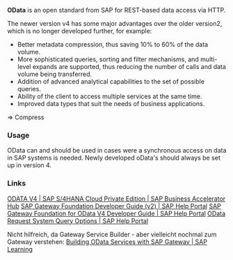 **OData** is an open standard from SAP for REST-based data access via HTTP.

The newer version v4 has some major advantages over the older version2, which is no longer developed further, for example:
- Better metadata compression, thus saving 10% to 60% of the data volume.
- More sophisticated queries, sorting and filter mechanisms, and multi-level expands are supported, thus reducing the number of calls and data volume being transferred.
- Addition of advanced analytical capabilities to the set of possible queries.
- Ability of the client to access multiple services at the same time.
- Improved data types that suit the needs of business applications.

=> Compress
### Usage
OData can and should be used in cases were a synchronous access on data in SAP  systems is needed. Newly developed oData's should always be set up in version 4.

### Links
[ODATA V4 | SAP S/4HANA Cloud Private Edition | SAP Business Accelerator Hub](https://api.sap.com/products/SAPS4HANACloudPrivateEdition/apis/ODATAV4)
[SAP Gateway Foundation Developer Guide (v2) | SAP Help Portal](https://help.sap.com/docs/ABAP_PLATFORM_NEW/68bf513362174d54b58cddec28794093/a6422751c639276ee10000000a445394.html?locale=en-US)
[SAP Gateway Foundation for OData V4 Developer Guide | SAP Help Portal](https://help.sap.com/docs/ABAP_PLATFORM_NEW/68bf513362174d54b58cddec28794093/1bbc4ecf0da94f358b1355fcbffa3363.html?locale=en-US)
[OData Request System Query Options | SAP Help Portal](https://help.sap.com/docs/ABAP_PLATFORM_NEW/68bf513362174d54b58cddec28794093/64efa736927c4850aea8e9c2683df6cf.html?locale=en-US)

Nicht hilfreich, da Gateway Service Builder - aber vielleicht nochmal zum Gateway verstehen:
[Building OData Services with SAP Gateway | SAP Learning](https://learning.sap.com/learning-journeys/building-odata-services-with-sap-gateway)